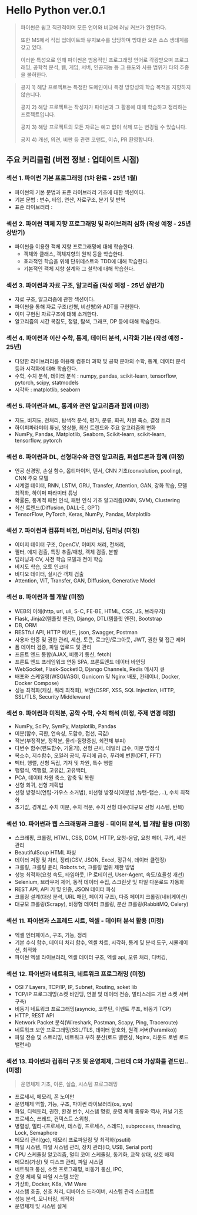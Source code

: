 # Hello Python ver.0.1

> 파이썬은 쉽고 직관적이며 모든 언어와 비교해 러닝 커브가 완만하다.
>
> 또한 MS에서 직접 업데이트와 유지보수를 담당하며 방대한 오픈 소스 생태계를 갖고 있다.
>
> 이러한 특성으로 인해 파이썬은 범용적인 프로그래밍 언어로 각광받으며 프로그래밍, 공학적 분석, 웹, 게임, 서버, 인공지능 등
> 그 용도와 사용 범위가 타의 추종을 불허한다.
>

> 공지 1)
> 해당 프로젝트는 특정한 도메인이나 특정 방향성의 학습 목적을 지향하지 않습니다.
>
> 공지 2)
> 해당 프로젝트는 작성자가 파이썬과 그 활용에 대해 학습하고 정리하는 프로젝트입니다.
>
> 공지 3)
> 해당 프로젝트의 모든 자료는 예고 없이 삭제 또는 변경될 수 있습니다.
>
> 공지 4)
> 개선, 의견, 비판 등 관련 코맨트, 이슈, PR 환영합니다.

## 주요 커리큘럼 (버전 정보 : 업데이트 시점)

### 섹션 1. 파이썬 기본 프로그래밍 (1차 완료 - 25년 1월)

- 파이썬의 기본 문법과 표준 라이브러리 기초에 대한 섹션이다.
- 기본 문법 : 변수, 타입, 연산, 자료구조, 분기 및 반복
- 표준 라이브러리 :

### 섹션 2. 파이썬 객체 지향 프로그래밍 및 라이브러리 심화 (작성 예정 - 25년 상반기)

- 파이썬을 이용한 객체 지향 프로그래밍에 대해 학습한다.
    - 객체와 클래스, 객체지향의 원칙 등을 학습한다.
    - 효과적인 학습을 위해 단위테스트와 TDD에 대해 학습한다.
    - 기본적인 객체 지향 설계와 그 철학에 대해 학습한다.

### 섹션 3. 파이썬과 자료 구조, 알고리즘 (작성 예정 - 25년 상반기)

- 자료 구조, 알고리즘에 관한 섹션이다.
- 파이썬을 통해 자료 구조(선형, 비선형)와 ADT를 구현한다.
- 이미 구현된 자료구조에 대해 소개한다.
- 알고리즘의 시간 복잡도, 정렬, 탐색, 그래프, DP 등에 대해 학습한다.

### 섹션 4. 파이썬과 이산 수학, 통계, 데이터 분석, 시각화 기본 (작성 예정 - 25년)

- 다양한 라이브러리를 이용해 컴퓨터 과학 및 공학 분야의 수학, 통계, 데이터 분석 등과 시각화에 대해 학습한다.
- 수학, 수치 분석, 데이터 분석 : numpy, pandas, scikit-learn, tensorflow, pytorch, scipy, statmodels
- 시각화 : matplotlib, seaborn

### 섹션 5. 파이썬과 ML, 통계와 관련 알고리즘과 함께 (미정)

- 지도, 비지도, 전처리, 탐색적 분석, 평가, 분류, 회귀, 차원 축소, 결정 트리
- 하이퍼파라미터 튜닝, 앙상블, 최신 트렌드와 주요 알고리즘의 변화
- NumPy, Pandas, Matplotlib, Seaborn, Scikit-learn, scikit-learn, tensorflow, pytorch

### 섹션 6. 파이썬과 DL, 선형대수와 관련 알고리즘, 퍼셉트론과 함께 (미정)

- 인공 신경망, 손실 함수, 옵티마이저, 텐서, CNN 기초(convolution, pooling), CNN 주요 모델
- 시계열 데이터, RNN, LSTM, GRU, Transfer, Attention, GAN, 강화 학습, 모델 최적화, 하이퍼 파라미터 튜닝
- 확률론, 통계적 패턴 인식, 패턴 인식 기초 알고리즘(KNN, SVM), Clustering
- 최신 트렌드(Diffusion, DALL-E, GPT)
- TensorFlow, PyTorch, Keras, NumPy, Pandas, Matplotlib

### 섹션 7. 파이썬과 컴퓨터 비전, 머신러닝, 딥러닝 (미정)

- 이미지 데이터 구조, OpenCV, 이미지 처리, 전처리,
- 필터, 에지 검출, 특징 추출/매칭, 객체 검출, 분할
- 딥러닝과 CV, 사전 학습 모델과 전이 학습
- 비지도 학습, 오토 인코더
- 비디오 데이터, 실시간 객체 검출
- Attention, ViT, Transfer, GAN, Diffusion, Generative Model

### 섹션 8. 파이썬과 웹 개발 (미정)

- WEB의 이해(http, url, uli, S-C, FE-BE, HTML, CSS, JS, 브라우저)
- Flask, Jinja2(템플릿 엔진), Django, DTL(템플릿 엔진), Bootstrap
- DB, ORM
- RESTful API, HTTP 메서드, json, Swagger, Postman
- 사용자 인증 및 권한 관리, 세션, 토큰, 로그인/로그아웃, JWT, 권한 및 접근 제어
- 폼 데이터 검증, 파일 업로드 및 관리
- 프론트 엔드 통합(AJAX, 비동기 통신, fetch)
- 프론트 엔드 프레임워크 연동 SPA, 프론트엔드 데이터 바인딩
- WebSocket, Flask-SocketIO, Django Channels, Redis 메시지 큐
- 배포와 스케일링(WSGI/ASGI, Gunicorn 및 Nginx 배포, 컨테이너, Docker, Docker Compose)
- 성능 최적화(캐싱, 쿼리 최적화), 보안(CSRF, XSS, SQL Injection, HTTP, SSL/TLS, Security Middleware)

### 섹션 9. 파이썬과 미적분, 공학 수학, 수치 해석 (미정, 주제 변경 예정)

- NumPy, SciPy, SymPy, Matplotlib, Pandas
- 미분(함수, 극한, 연속성, 도함수, 접선, 극값)
- 적분(부정적분, 정적분, 물리-질량중심, 회전체 부피)
- 다변수 함수(편도함수, 기울기), 선형 근사, 테일러 급수, 미분 방정식
- 복소수, 지수함수, 오일러 공식, 푸리에 급수, 푸리에 변환(DFT, FFT)
- 벡터, 행렬, 선형 독립, 기저 및 차원, 특수 행렬
- 행렬식, 역행렬, 고유값, 고유백터,
- PCA, 데이터 차원 축소, 압축 및 복원
- 선형 회귀, 선형 계획법
- 선형 방정식(연립-가우스 소거법), 비선형 방정식(이분법 ,뉴턴-랩슨,...), 수치 최적화
- 초기값, 경계값, 수치 미분, 수치 적분, 수치 선형 대수(대규모 선형 시스템, 반복)

### 섹션 10. 파이썬과 웹 스크래핑과 크롤링 - 데이터 분석, 웹 개발 활용 (미정)

- 스크래핑, 크롤링, HTML, CSS, DOM, HTTP, 요청-응답, 요청 헤더, 쿠키, 세션 관리
- BeautifulSoup HTML 파싱
- 데이터 저장 및 처리, 정리(CSV, JSON, Excel, 정규식, 데이터 클렌징)
- 크롤링, 크롤링 윤리, Robots.txt, 크롤링 범위 제한 방법
- 성능 최적화(요청 속도, 타임아웃, IP 로테이션, User-Agent, 속도/효율성 개선)
- Selenium, 브라우저 제어, 동적 데이터 수집, 스크린샷 및 파일 다운로드 자동화
- REST API, API 키 및 인증, JSON 데이터 파싱
- 크롤링 설계(대상 분석, URL 패턴, 페이지 구조), 다중 페이지 크롤링(네비게이션)
- 대규모 크롤링(Scrapy), 비정형 데이터 크롤링, 분산 크롤링(RabbitMQ, Celery)

### 섹션 11. 파이썬과 스프레드 시트, 엑셀 - 데이터 분석 활용  (미정)

- 엑셀 인터페이스, 구조, 기능, 정리
- 기본 수식 함수, 데이터 처리 함수, 엑셀 차트, 시각화, 통계 및 분석 도구, 시뮬레이션, 최적화
- 파이썬 엑셀 라이브러리, 엑셀 데이터 구조, 엑셀 api, 오류 처리, 디버깅,

### 섹션 12. 파이썬과 네트워크, 네트워크 프로그래밍  (미정)

- OSI 7 Layers, TCP/IP, IP, Subnet, Routing, soket lib
- TCP/IP 프로그래밍(소켓 바인딩, 연결 및 데이터 전송, 멀티스레드 기반 소켓 서버 구축)
- 비동기 네트워크 프로그래밍(asyncio, 코루틴, 이벤트 루프, 비동기 TCP)
- HTTP, REST API
- Network Packet 분석(Wireshark, Postman, Scapy, Ping, Traceroute)
- 네트워크 보안 프로그래밍(SSL/TLS, 데이터 암호화, 원격 서버(Paramiko))
- 파일 전송 및 스트리밍, 네트워크 부하 분산(로드 밸런싱, Nginx, 라운드 로빈 로드 밸런서)

### 섹션 13. 파이썬과 컴퓨터 구조 및 운영체제, 그런데 C와 가상화를 곁드린..  (미정)

> 운영체제 기초, 이론, 실습, 시스템 프로그래밍

- 프로세서, 메모리, 폰 노이만
- 운영체제 역할, 기능, 구조, 파이썬 라이브러리(os, sys)
- 파일, 디렉토리, 권한, 환경 변수, 시스템 명령, 운영 체제 종류와 역사, 커널 기초
- 프로세스, 쓰레드, 컨텍스트 스위칭,
- 병렬성, 멀티-(프로세서, 테스킹, 프로세스, 스레드), subprocess, threading, Lock, Semaphore
- 메모리 관리(gc), 메모리 프로파일링 및 최적화(psutil)
- 파일 시스템, 파일 시스템 관리, 장치 관리(IO, USB, Serial port)
- CPU 스케줄링 알고리즘, 멀티 코어 스케줄링, 동기화, 교착 상태, 상호 배제
- 메모리(가상) 및 디스크 관리, 파일 시스템
- 네트워크 통신, 소캣 프로그래밍, 비동기 통신, IPC,
- 운영 체제 및 파일 시스템 보안
- 가상화, Docker, K8s, VM Ware
- 시스템 호출, 신호 처리, 디바이스 드라이버, 시스템 관리 스크립트
- 성능 분석, 모니터링, 최적화
- 운영체제 및 시스템 설계
